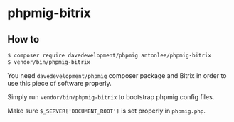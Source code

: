# phpmig-bitrix

## How to

```bash
$ composer require davedevelopment/phpmig antonlee/phpmig-bitrix
$ vendor/bin/phpmig-bitrix
```

You need `davedevelopment/phpmig` composer package and Bitrix in order to use this piece of software properly.

Simply run `vendor/bin/phpmig-bitrix` to bootstrap phpmig config files.

Make sure `$_SERVER['DOCUMENT_ROOT']` is set properly in `phpmig.php`.
